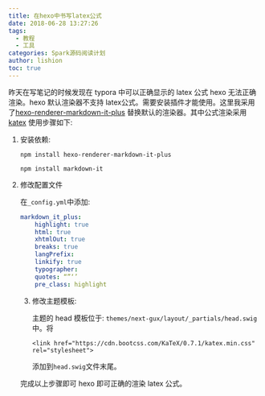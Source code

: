 ```yaml
---
title: 在hexo中书写latex公式
date: 2018-06-28 13:27:26
tags:
  - 教程
  - 工具
categories: Spark源码阅读计划
author: lishion
toc: true
---
```


昨天在写笔记的时候发现在 typora 中可以正确显示的 latex 公式 hexo 无法正确渲染。hexo 默认渲染器不支持 latex公式。需要安装插件才能使用。这里我采用了[hexo-renderer-markdown-it-plus](https://github.com/CHENXCHEN/hexo-renderer-markdown-it-plus) 替换默认的渲染器。其中公式渲染采用 [katex](https://khan.github.io/KaTeX/) 使用步骤如下:

1. 安装依赖:

   `npm install hexo-renderer-markdown-it-plus`

   `npm install markdown-it`

2. 修改配置文件

   在`_config.yml`中添加:

   ```yaml
   markdown_it_plus:
       highlight: true
       html: true
       xhtmlOut: true
       breaks: true
       langPrefix:
       linkify: true
       typographer:
       quotes: “”‘’
       pre_class: highlight
   ```

   3. 修改主题模板:

      主题的 head 模板位于: `themes/next-gux/layout/_partials/head.swig` 中。将

      ```
      <link href="https://cdn.bootcss.com/KaTeX/0.7.1/katex.min.css" rel="stylesheet">
      ```

      添加到`head.swig`文件末尾。

   完成以上步骤即可 hexo 即可正确的渲染 latex 公式。

